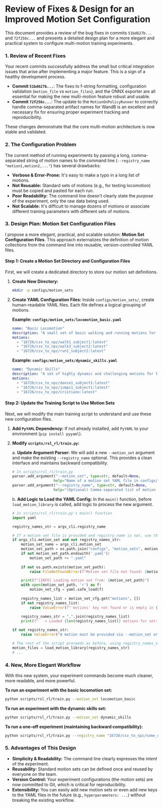 # Review of Fixes & Design for an Improved Motion Set Configuration

This document provides a review of the bug fixes in commits `51bd627b...` and `72f256c...` and presents a detailed design plan for a more elegant and practical system to configure multi-motion training experiments.

### 1. Review of Recent Fixes

Your recent commits successfully address the small but critical integration issues that arise after implementing a major feature. This is a sign of a healthy development process.

*   **Commit `51bd627b...`**: The fixes to f-string formatting, configuration validation (`motion_file` vs `motion_files`), and the ONNX exporter are all essential for making the new multi-motion feature robust and usable.
*   **Commit `72f256c...`**: The update to the `MotionOnPolicyRunner` to correctly handle comma-separated artifact names for WandB is an excellent and necessary fix for ensuring proper experiment tracking and reproducibility.

These changes demonstrate that the core multi-motion architecture is now stable and validated.

### 2. The Configuration Problem

The current method of running experiments by passing a long, comma-separated string of motion names to the command line (`--registry_name "motion1,motion2,..."`) has several drawbacks:

*   **Verbose & Error-Prone:** It's easy to make a typo in a long list of motions.
*   **Not Reusable:** Standard sets of motions (e.g., for testing locomotion) must be copied and pasted for each run.
*   **Poor Readability:** The command line doesn't clearly state the *purpose* of the experiment, only the raw data being used.
*   **Not Scalable:** It's difficult to manage dozens of motions or associate different training parameters with different sets of motions.

### 3. Design Plan: Motion Set Configuration Files

I propose a more elegant, practical, and scalable solution: **Motion Set Configuration Files**. This approach externalizes the definition of motion collections from the command line into reusable, version-controlled YAML files.

#### Step 1: Create a Motion Set Directory and Configuration Files

First, we will create a dedicated directory to store our motion set definitions.

1.  **Create New Directory:**
    ```bash
    mkdir -p configs/motion_sets
    ```

2.  **Create YAML Configuration Files:** Inside `configs/motion_sets/`, create human-readable YAML files. Each file defines a logical grouping of motions.

    **Example: `configs/motion_sets/locomotion_basic.yaml`**
    ```yaml
    name: "Basic Locomotion"
    description: "A small set of basic walking and running motions for quick validation."
    motions:
      - "16726/csv_to_npz/walk1_subject1:latest"
      - "16726/csv_to_npz/walk3_subject2:latest"
      - "16726/csv_to_npz/run1_subject2:latest"
    ```

    **Example: `configs/motion_sets/dynamic_skills.yaml`**
    ```yaml
    name: "Dynamic Skills"
    description: "A set of highly dynamic and challenging motions for testing agility."
    motions:
      - "16726/csv_to_npz/dance1_subject1:latest"
      - "16726/csv_to_npz/jumps1_subject1:latest"
      - "16726/csv_to_npz/cristiano:latest"
    ```

#### Step 2: Update the Training Script to Use Motion Sets

Next, we will modify the main training script to understand and use these new configuration files.

1.  **Add `PyYAML` Dependency:** If not already installed, add `PyYAML` to your environment (`pip install pyyaml`).

2.  **Modify `scripts/rsl_rl/train.py`:**

    a. **Update Argument Parser:** We will add a new `--motion_set` argument and make the existing `--registry_name` optional. This provides a clean interface and maintains backward compatibility.

    ```python
    # In scripts/rsl_rl/train.py
    parser.add_argument("--motion_set", type=str, default=None, 
                       help="Name of a motion set YAML file in configs/motion_sets/ (e.g., 'locomotion_basic')")
    parser.add_argument("--registry_name", type=str, default=None, 
                       help="(Optional) Comma-separated list of motion registry names. Overrides --motion_set.")
    ```

    b. **Add Logic to Load the YAML Config:** In the `main()` function, before `load_motion_library` is called, add logic to process the new argument.

    ```python
    # In scripts/rsl_rl/train.py's main() function
    import yaml
    
    registry_names_str = args_cli.registry_name
    
    # If a motion set file is provided and registry_name is not, use the file
    if args_cli.motion_set and not registry_names_str:
        motion_set_name = args_cli.motion_set
        motion_set_path = os.path.join("configs", "motion_sets", motion_set_name)
        if not motion_set_path.endswith('.yaml'):
            motion_set_path += ".yaml"
        
        if not os.path.exists(motion_set_path):
            raise FileNotFoundError(f"Motion set file not found: {motion_set_path}")

        print(f"[INFO] Loading motion set from: {motion_set_path}")
        with open(motion_set_path, 'r') as f:
            motion_set_cfg = yaml.safe_load(f)
        
        registry_names_list = motion_set_cfg.get("motions", [])
        if not registry_names_list:
            raise ValueError(f"'motions' key not found or is empty in {motion_set_path}")
        
        registry_names_str = ",".join(registry_names_list)
        print(f"   > Loaded {len(registry_names_list)} motions for set: '{motion_set_cfg.get('name', motion_set_name)}'")

    if not registry_names_str:
        raise ValueError("A motion must be provided via --motion_set or --registry_name")

    # The rest of the script proceeds as before, using registry_names_str
    motion_files = load_motion_library(registry_names_str)
    # ...
    ```

### 4. New, More Elegant Workflow

With this new system, your experiment commands become much cleaner, more readable, and more powerful.

**To run an experiment with the basic locomotion set:**
```bash
python scripts/rsl_rl/train.py --motion_set locomotion_basic
```

**To run an experiment with the dynamic skills set:**
```bash
python scripts/rsl_rl/train.py --motion_set dynamic_skills
```

**To run a one-off experiment (maintaining backward compatibility):**
```bash
python scripts/rsl_rl/train.py --registry_name "16726/csv_to_npz/some_new_motion:latest"
```

### 5. Advantages of This Design

*   **Simplicity & Readability:** The command line clearly expresses the *intent* of the experiment.
*   **Reusability:** Standard motion sets can be defined once and reused by everyone on the team.
*   **Version Control:** Your experiment configurations (the motion sets) are now committed to Git, which is critical for reproducibility.
*   **Extensibility:** You can easily add new motion sets or even add new keys to the YAML files in the future (e.g., `hyperparameters: ...`) without breaking the existing workflow.